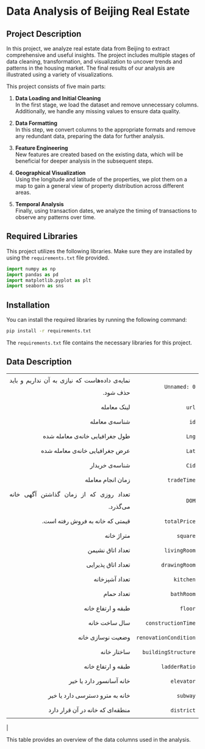 # Data Analysis of Beijing Real Estate

## Project Description

In this project, we analyze real estate data from Beijing to extract comprehensive and useful insights. The project includes multiple stages of data cleaning, transformation, and visualization to uncover trends and patterns in the housing market. The final results of our analysis are illustrated using a variety of visualizations.

This project consists of five main parts:

1. **Data Loading and Initial Cleaning**  
   In the first stage, we load the dataset and remove unnecessary columns. Additionally, we handle any missing values to ensure data quality.

2. **Data Formatting**  
   In this step, we convert columns to the appropriate formats and remove any redundant data, preparing the data for further analysis.

3. **Feature Engineering**  
   New features are created based on the existing data, which will be beneficial for deeper analysis in the subsequent steps.

4. **Geographical Visualization**  
   Using the longitude and latitude of the properties, we plot them on a map to gain a general view of property distribution across different areas.

5. **Temporal Analysis**  
   Finally, using transaction dates, we analyze the timing of transactions to observe any patterns over time.

## Required Libraries

This project utilizes the following libraries. Make sure they are installed by using the `requirements.txt` file provided.

```python
import numpy as np
import pandas as pd
import matplotlib.pyplot as plt
import seaborn as sns
```

## Installation

You can install the required libraries by running the following command:

```bash
pip install -r requirements.txt
```

The `requirements.txt` file contains the necessary libraries for this project.

## Data Description

<center>
<table style="direction: rtl;align: center; text-align: justify;line-height:200%;font-family:vazir;font-size:medium">
  <tr>
      <td><code>Unnamed: 0</code></td><td>نمایه‌ی داده‌هاست که نیازی به آن نداریم و باید حذف شود.</td>
</tr>

  <tr>
      <td><code>url</code></td><td>لینک معامله</td>
</tr>
 

<tr>
      <td><code>id</code></td><td>شناسه‌ی معامله</td>
</tr>
 
<tr>
      <td><code>Lng</code></td><td>طول جغرافیایی خانه‌ی معامله شده</td>
</tr>
 
  
<tr>
      <td><code>Lat</code></td><td>عرض جغرافیایی خانه‌ی معامله شده</td>
</tr>
 
  
<tr>
      <td><code>Cid</code></td><td>شناسه‌ی خریدار</td>
</tr>
 
       
 
<tr>
      <td><code>tradeTime</code></td><td>زمان انجام معامله</td>
</tr>    

 
<tr>
      <td><code>DOM</code></td><td>تعداد روزی که از زمان گذاشتن آگهی خانه می‌گذرد.</td>
</tr>    

<tr>
      <td><code>totalPrice</code></td><td>قیمتی که خانه به فروش رفته است.</td>
</tr>    
  
<tr>
      <td><code>square</code></td><td>متراژ خانه</td>
</tr>       

<tr>
      <td><code>livingRoom</code></td><td>تعداد اتاق نشیمن</td>
</tr>       


    
<tr>
      <td><code>drawingRoom</code></td><td>تعداد اتاق پذیرایی</td>
</tr>       

    
    
<tr>
      <td><code>kitchen</code></td><td>تعداد آشپزخانه</td>
</tr>       

        
<tr>
      <td><code>bathRoom</code></td><td>تعداد حمام</td>
</tr>       


<tr>
      <td><code>floor</code></td><td>طبقه و ارتفاع خانه</td>
</tr>       

    
<tr>
      <td><code>constructionTime</code></td><td>سال ساخت خانه</td>
</tr>       
  
  
    
<tr>
      <td><code>renovationCondition</code></td><td>وضعیت نوسازی خانه</td>
</tr>       
  
    
<tr>
      <td><code>buildingStructure</code></td><td>ساختار خانه</td>
</tr>       
  

<tr>
      <td><code>ladderRatio</code></td><td>طبقه و ارتفاع خانه</td>
</tr>             
  
<tr>
      <td><code>elevator</code></td><td>خانه آسانسور دارد یا خیر</td>
</tr>       
  
  
<tr>
      <td><code>subway</code></td><td>خانه به مترو دسترسی دارد یا خیر</td>
</tr>    
    
  
<tr>
      <td><code>district</code></td><td>منطقه‌ای که خانه در آن قرار دارد</td>
</tr>    
    

</table>

</center>                                         |

This table provides an overview of the data columns used in the analysis.

